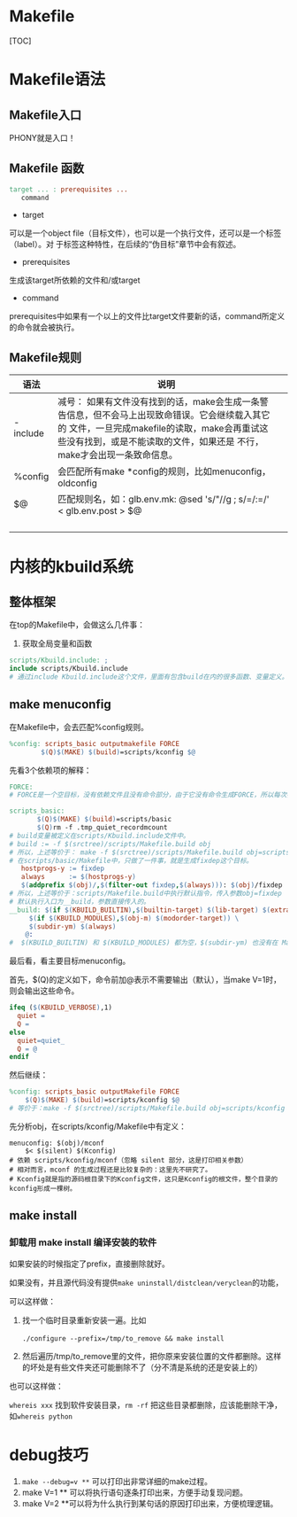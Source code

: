 # Makefile

[TOC]



# Makefile语法

## Makefile入口

PHONY就是入口！



##  Makefile 函数

```Makefile
target ... : prerequisites ...
   command
```

- target

可以是一个object file（目标文件），也可以是一个执行文件，还可以是一个标签（label）。对 于标签这种特性，在后续的“伪目标”章节中会有叙述。

- prerequisites

生成该target所依赖的文件和/或target

- command

prerequisites中如果有一个以上的文件比target文件要新的话，command所定义的命令就会被执行。



##  Makefile规则

| 语法                 | 说明                                                         |      |
| -------------------- | ------------------------------------------------------------ | ---- |
| -include  <filename> | 减号： 如果有文件没有找到的话，make会生成一条警告信息，但不会马上出现致命错误。它会继续载入其它的  文件，一旦完成makefile的读取，make会再重试这些没有找到，或是不能读取的文件，如果还是 不行，make才会出现一条致命信息。 |      |
| %config              | 会匹配所有make *config的规则，比如menuconfig，oldconfig      |      |
| $@                   | 匹配规则名，如：glb.env.mk:     @sed 's/"//g ; s/=/:=/' < glb.env.post > $@ |      |
|                      |                                                              |      |
|                      |                                                              |      |
|                      |                                                              |      |
|                      |                                                              |      |

 # 内核的kbuild系统

## 整体框架

在top的Makefile中，会做这么几件事：

1. 获取全局变量和函数

``` makefile
scripts/Kbuild.include: ;
include scripts/Kbuild.include
# 通过include Kbuild.include这个文件，里面有包含build在内的很多函数、变量定义。
```







## make menuconfig

在Makefile中，会去匹配%config规则。

``` makefile
%config: scripts_basic outputmakefile FORCE
        $(Q)$(MAKE) $(build)=scripts/kconfig $@
```

先看3个依赖项的解释：

``` makefile
FORCE:
# FORCE是一个空目标，没有依赖文件且没有命令部分，由于它没有命令生成FORCE，所以每次都会被更新。
```

 ``` Makefile
scripts_basic:
        $(Q)$(MAKE) $(build)=scripts/basic
        $(Q)rm -f .tmp_quiet_recordmcount
# build变量被定义在scripts/Kbuild.include文件中。
# build := -f $(srctree)/scripts/Makefile.build obj
# 所以，上述等价于： make -f $(srctree)/scripts/Makefile.build obj=scripts/basic 
# 在scripts/basic/Makefile中，只做了一件事，就是生成fixdep这个目标。
    hostprogs-y := fixdep
    always      := $(hostprogs-y)
    $(addprefix $(obj)/,$(filter-out fixdep,$(always))): $(obj)/fixdep
# 所以，上述等价于：scripts/Makefile.build中执行默认指令，传入参数obj=fixdep
# 默认执行入口为__build，参数直接传入的。
 __build: $(if $(KBUILD_BUILTIN),$(builtin-target) $(lib-target) $(extra-y)) \
      $(if $(KBUILD_MODULES),$(obj-m) $(modorder-target)) \
      $(subdir-ym) $(always)
     @:
#  $(KBUILD_BUILTIN) 和 $(KBUILD_MODULES) 都为空，$(subdir-ym) 也没有在 Makefile 中设置，所以，在 make menuconfig 时，仅编译 $(always)，也就是 fixdep。
 ```

最后看，看主要目标menuconfig。

首先，$(Q)的定义如下，命令前加@表示不需要输出（默认），当make V=1时，则会输出这些命令。

``` makefile
ifeq ($(KBUILD_VERBOSE),1)
  quiet =
  Q =
else
  quiet=quiet_
  Q = @
endif
```

然后继续：

``` makefile
%config: scripts_basic outputMakefile FORCE
	$(Q)$(MAKE) $(build)=scripts/kconfig $@
# 等价于：make -f $(srctree)/scripts/Makefile.build obj=scripts/kconfig menuconfig
```

先分析obj，在scripts/kconfig/Makefile中有定义：

``` shell
menuconfig: $(obj)/mconf
	$< $(silent) $(Kconfig)
# 依赖 scripts/kconfig/mconf（忽略 silent 部分，这是打印相关参数）
# 相对而言，mconf 的生成过程还是比较复杂的：这里先不研究了。
# Kconfig就是指的源码根目录下的Kconfig文件，这只是Kconfig的根文件，整个目录的kconfig形成一棵树。
```





## make install

### 卸载用 make install 编译安装的软件

如果安装的时候指定了prefix，直接删除就好。

如果没有，并且源代码没有提供`make uninstall/distclean/veryclean`的功能，

可以这样做：

1. 找一个临时目录重新安装一遍。比如

   ​	`./configure --prefix=/tmp/to_remove && make install`

2. 然后遍历/tmp/to_remove里的文件，把你原来安装位置的文件都删除。这样的坏处是有些文件夹还可能删除不了（分不清是系统的还是安装上的）

也可以这样做：

`whereis xxx` 找到软件安装目录，`rm -rf` 把这些目录都删除，应该能删除干净，如`whereis python`

# debug技巧

1. `make --debug=v **` 可以打印出非常详细的make过程。
2. make V=1 ** 可以将执行语句逐条打印出来，方便手动复现问题。
3. make V=2 **可以将为什么执行到某句话的原因打印出来，方便梳理逻辑。